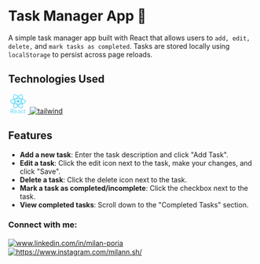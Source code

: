 
# Task Manager App 🧾

A simple task manager app built with React that allows users to `add, edit, delete,` and `mark tasks as completed`. Tasks are stored locally using `localStorage` to persist across page reloads.

## Technologies Used
<p align="left">  <a href="https://reactjs.org/" target="_blank" rel="noreferrer"> <img src="https://raw.githubusercontent.com/devicons/devicon/master/icons/react/react-original-wordmark.svg" alt="react" width="40" height="40"/> </a> <a href="https://tailwindcss.com/" target="_blank" rel="noreferrer"> <img src="https://www.vectorlogo.zone/logos/tailwindcss/tailwindcss-icon.svg" alt="tailwind" width="40" height="40"/> </a> </p>

## Features

- **Add a new task**: Enter the task description and click "Add Task".
- **Edit a task**: Click the edit icon next to the task, make your changes, and click "Save".
- **Delete a task**: Click the delete icon next to the task.
- **Mark a task as completed/incomplete**: Click the checkbox next to the task.
- **View completed tasks**: Scroll down to the "Completed Tasks" section.

<h3 align="left">Connect with me:</h3>
<p align="left">
<a href="https://www.linkedin.com/in/milan-poria" target="blank"><img align="center" src="https://raw.githubusercontent.com/rahuldkjain/github-profile-readme-generator/master/src/images/icons/Social/linked-in-alt.svg" alt="www.linkedin.com/in/milan-poria" height="30" width="40" /></a>
<a href="https://instagram.com/milann.sh" target="blank"><img align="center" src="https://raw.githubusercontent.com/rahuldkjain/github-profile-readme-generator/master/src/images/icons/Social/instagram.svg" alt="https://www.instagram.com/milann.sh/" height="30" width="40" /></a>
</p>
